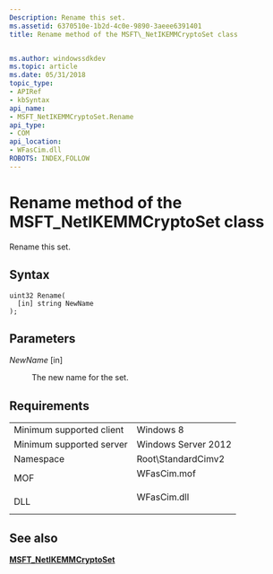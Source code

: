 ```yaml
---
Description: Rename this set.
ms.assetid: 6370510e-1b2d-4c0e-9890-3aeee6391401
title: Rename method of the MSFT\_NetIKEMMCryptoSet class


ms.author: windowssdkdev
ms.topic: article
ms.date: 05/31/2018
topic_type: 
- APIRef
- kbSyntax
api_name: 
- MSFT_NetIKEMMCryptoSet.Rename
api_type: 
- COM
api_location: 
- WFasCim.dll
ROBOTS: INDEX,FOLLOW
---
```


# Rename method of the MSFT\_NetIKEMMCryptoSet class

Rename this set.

## Syntax


```mof
uint32 Rename(
  [in] string NewName
);
```



## Parameters

<dl> <dt>

*NewName* \[in\]
</dt> <dd>

The new name for the set.

</dd> </dl>

## Requirements



|                                     |                                                                                        |
|-------------------------------------|----------------------------------------------------------------------------------------|
| Minimum supported client<br/> | Windows 8<br/>                                                                   |
| Minimum supported server<br/> | Windows Server 2012<br/>                                                         |
| Namespace<br/>                | Root\\StandardCimv2<br/>                                                         |
| MOF<br/>                      | <dl> <dt>WFasCim.mof</dt> </dl> |
| DLL<br/>                      | <dl> <dt>WFasCim.dll</dt> </dl> |



## See also

<dl> <dt>

[**MSFT\_NetIKEMMCryptoSet**](msft-netikemmcryptoset.md)
</dt> </dl>

 

 




